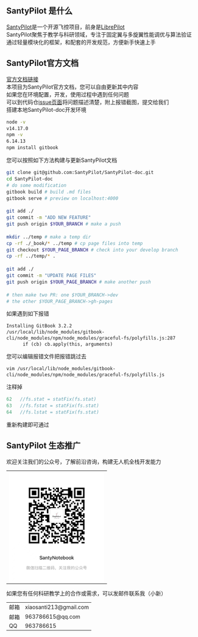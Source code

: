 ## SantyPilot 是什么

[SantyPilot](https://github.com/SantyPilot)是一个开源飞控项目，前身是[LibrePilot](https://github.com/librepilot/)  
SantyPilot聚焦于教学与科研领域，专注于固定翼与多旋翼性能调优与算法验证  
通过轻量模块化的框架，和配套的开发规范，方便新手快速上手  

## SantyPilot官方文档
[官方文档链接](https://santypilot.github.io/SantyPilot-doc/)  
本项目为SantyPilot官方文档，您可以自由更新其中内容  
如果您在环境配置，开发，使用过程中遇到任何问题    
可以到代码仓[issue页面](https://github.com/SantyPilot/SantyPilot-doc/issues)将问题描述清楚，附上报错截图，提交给我们   
搭建本地SantyPilot-doc开发环境  
```bash
node -v
v14.17.0
npm -v
6.14.13
npm install gitbook
```
您可以按照如下方法构建与更新SantyPilot文档  
```bash
git clone git@github.com:SantyPilot/SantyPilot-doc.git
cd SantyPilot-doc
# do some modification
gitbook build # build .md files
gitbook serve # preview on localhost:4000

git add ./
git commit -m "ADD NEW FEATURE"
git push origin $YOUR_BRANCH # make a push

mkdir ../temp # make a temp dir
cp -rf ./_book/* ../temp # cp page files into temp
git checkout $YOUR_PAGE_BRANCH # check into your develop branch
cp -rf ../temp/* .

git add ./
git commit -m "UPDATE PAGE FILES"
git push origin $YOUR_PAGE_BRANCH # make another push

# then make two PR: one $YOUR_BRANCH->dev
# the other $YOUR_PAGE_BRANCH->gh-pages
```
如果遇到如下报错
```
Installing GitBook 3.2.2
/usr/local/lib/node_modules/gitbook-cli/node_modules/npm/node_modules/graceful-fs/polyfills.js:287
      if (cb) cb.apply(this, arguments)
```
您可以编辑报错文件把报错跳过去
```
vim /usr/local/lib/node_modules/gitbook-cli/node_modules/npm/node_modules/graceful-fs/polyfills.js
```
注释掉
```js
62   //fs.stat = statFix(fs.stat)                                              
63   //fs.fstat = statFix(fs.stat)                                              
64   //fs.lstat = statFix(fs.stat)                                              
```
重新构建即可通过

## SantyPilot 生态推广
欢迎关注我们的公众号，了解前沿咨询，构建无人机全栈开发能力
<table class="santynotebook">
  <tr>
    <td>
      <img align="center" src="./SantyNotebook.jpg" width="250px">
    </td>
  </tr>
</table>
<style>
.santynotebook {
    text-align:center;
}
</style>
如果您有任何科研教学上的合作或需求，可以发邮件联系我（小新）   
 
<table>
<tr>
    <td>邮箱</td>
    <td>xiaosanti213@gmail.com</td>
</tr>
<tr>
    <td>邮箱</td>
    <td>963786615@qq.com</td>
</tr>
<tr>
    <td>QQ</td>
    <td>963786615</td>
</tr>
</table>
